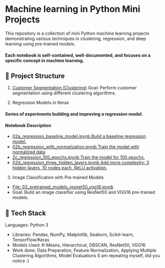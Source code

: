# Machine learning in Python Mini Projects
This repository is a collection of mini Python machine learning projects demonstrating various techniques in clustering, regression, and deep learning using pre-trained models.

#### Each notebook is self-contained, well-documented, and focuses on a specific concept in machine learning.

## 📂 Project Structure
1. [Customer Segmentation (Clustering)](https://github.com/Lubula/Machine-learning-in-Python-Mini-Projects/blob/main/01_customer_segmentation_clustering.ipynb)
Goal: Perform customer segmentation using different clustering algorithms.

2. Regression Models in Keras
#### Series of experiments building and improving a regression model.
#### Notebook	Description
- [02a_regression_baseline_model.ipynb	Build a baseline regression model.](https://github.com/Lubula/Machine-learning-in-Python-Mini-Projects/blob/main/02a_regression_baseline_model.ipynb)
- [02b_regression_with_normalization.ipynb	Train the model with normalized data](https://github.com/Lubula/Machine-learning-in-Python-Mini-Projects/blob/main/02b_regression_with_normalization.ipynb)
- [2c_regression_100_epochs.ipynb	Train the model for 100 epochs.](https://github.com/Lubula/Machine-learning-in-Python-Mini-Projects/blob/main/02c_regression_100_epochs.ipynb)
- [02d_regression_three_hidden_layers.ipynb	Add more complexity: 3 hidden layers, 10 nodes each, ReLU activation.](https://github.com/Lubula/Machine-learning-in-Python-Mini-Projects/blob/main/02d_regression_three_hidden_layers.ipynb)
  
3. Image Classification with Pre-trained Models
- [File: 03_pretrained_models_resnet50_vgg16.ipynb](https://github.com/Lubula/Machine-learning-in-Python-Mini-Projects/blob/main/03_Evaluating_and_Testing_Pre_trained_Models.ipynb)
- Goal: Build an image classifier using ResNet50 and VGG16 pre-trained models.

## 🚀 Tech Stack
Languages: Python 3
- Libraries: Pandas, NumPy, Matplotlib, Seaborn, Scikit-learn, TensorFlow/Keras
- Models Used: K-Means, Hierarchical, DBSCAN, ResNet50, VGG16
- Work done; Data Preparation, Feature Normalization, Applying Multiple Clustering Algorithms, Model Evaluations (I am repeating myself, did you notice :)
